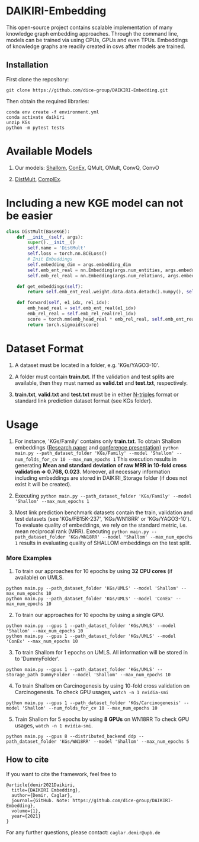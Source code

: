 # DAIKIRI-Embedding
This open-source project contains scalable implementation of many knowledge graph embedding approaches. Through the command line, models can be trained via using CPUs, GPUs and even TPUs.
Embeddings of knowledge graphs are readily created in csvs after models are trained.

## Installation

First clone the repository:
```
git clone https://github.com/dice-group/DAIKIRI-Embedding.git
```
Then obtain the required libraries:
```
conda env create -f environment.yml
conda activate daikiri
unzip KGs
python -m pytest tests
```
# Available Models
1. Our models: [Shallom](https://arxiv.org/pdf/2101.09090.pdf), [ConEx](https://openreview.net/forum?id=6T45-4TFqaX&invitationId=eswc-conferences.org/ESWC/2021/Conference/Research_Track/Paper49/-/Camera_Ready_Revision&referrer=%5BTasks%5D(%2Ftasks)), QMult, OMult, ConvQ, ConvO

2. [DistMult](https://arxiv.org/pdf/1412.6575.pdf), [ComplEx](https://arxiv.org/pdf/1606.06357.pdf).

# Including a new KGE model can not be easier
```python
class DistMult(BaseKGE):
    def __init__(self, args):
        super().__init__()
        self.name = 'DistMult'
        self.loss = torch.nn.BCELoss()
        # Init Embeddings
        self.embedding_dim = args.embedding_dim
        self.emb_ent_real = nn.Embedding(args.num_entities, args.embedding_dim)  # real
        self.emb_rel_real = nn.Embedding(args.num_relations, args.embedding_dim)  # real

    def get_embeddings(self):
        return self.emb_ent_real.weight.data.data.detach().numpy(), self.emb_rel_real.weight.data.detach().numpy()

    def forward(self, e1_idx, rel_idx):
        emb_head_real = self.emb_ent_real(e1_idx)
        emb_rel_real = self.emb_rel_real(rel_idx)
        score = torch.mm(emb_head_real * emb_rel_real, self.emb_ent_real.weight.transpose(1, 0))
        return torch.sigmoid(score)
```
# Dataset Format

1. A dataset must be located in a folder, e.g. 'KGs/YAGO3-10'.

2. A folder must contain **train.txt**. If the validation and test splits are available, then they must named as **valid.txt** and **test.txt**, respectively.

3. **train.txt**, **valid.txt** and **test.txt** must be in either [N-triples](https://www.w3.org/2001/sw/RDFCore/ntriples/) format or standard link prediction dataset format (see KGs folder).

# Usage 
1. For instance, 'KGs/Family' contains only **train.txt**. To obtain Shallom embeddings ([Research paper](https://arxiv.org/abs/2101.09090) and [conference presentation](https://www.youtube.com/watch?v=LUDpdgdvTQg)) 
```python main.py --path_dataset_folder 'KGs/Family' --model 'Shallom' --num_folds_for_cv 10 --max_num_epochs 1```
This execution results in generating **Mean and standard deviation of raw MRR in 10-fold cross validation => 0.768, 0.023**. Moreover, all necessary information including embeddings are stored in DAIKIRI_Storage folder (if does not exist it will be created).
   
1. Executing  ```python main.py --path_dataset_folder 'KGs/Family' --model 'Shallom' --max_num_epochs 1```
   
2. Most link prediction benchmark datasets contain the train, validation and test datasets (see 'KGs/FB15K-237', 'KGs/WN18RR' or 'KGs/YAGO3-10').
To evaluate quality of embeddings, we rely on the standard metric, i.e. mean reciprocal rank (MRR). Executing ```python main.py --path_dataset_folder 'KGs/WN18RR' --model 'Shallom' --max_num_epochs 1```
results in evaluating quality of SHALLOM embeddings on the test split.
   
   
### More Examples

1. To train our approaches for 10 epochs by using **32 CPU cores** (if available) on UMLS. 
```
python main.py --path_dataset_folder 'KGs/UMLS' --model 'Shallom' --max_num_epochs 10
python main.py --path_dataset_folder 'KGs/UMLS' --model 'ConEx' --max_num_epochs 10
```


2. To train our approaches for 10 epochs by using a single GPU.
```
python main.py --gpus 1 --path_dataset_folder 'KGs/UMLS' --model 'Shallom' --max_num_epochs 10
python main.py --gpus 1 --path_dataset_folder 'KGs/UMLS' --model 'ConEx' --max_num_epochs 10
```

3. To train Shallom for 1 epochs on UMLS. All information will be stored in to 'DummyFolder'.
```
python main.py --gpus 1 --path_dataset_folder 'KGs/UMLS' --storage_path DummyFolder --model 'Shallom' --max_num_epochs 10
```

4. To train Shallom on Carcinogenesis by using 10-fold cross validation on Carcinogenesis.  To check GPU usages, ```watch -n 1 nvidia-smi```
```
python main.py --gpus 1 --path_dataset_folder 'KGs/Carcinogenesis' --model 'Shallom' --num_folds_for_cv 10 --max_num_epochs 10
```
5. Train Shallom for 5 epochs by using **8 GPUs** on WN18RR To check GPU usages, ```watch -n 1 nvidia-smi```.
```
python main.py --gpus 8 --distributed_backend ddp --path_dataset_folder 'KGs/WN18RR' --model 'Shallom' --max_num_epochs 5
```

## How to cite
If you want to cite the framework, feel free to
```
@article{demir2021Daikiri,
  title={DAIKIRI Embedding},
  author={Demir, Caglar},
  journal={GitHub. Note: https://github.com/dice-group/DAIKIRI-Embedding},
  volume={1},
  year={2021}
}
```

For any further questions, please contact:  ```caglar.demir@upb.de```

